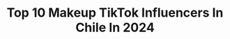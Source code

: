 ---
title: Top 10 Makeup TikTok Influencers In Chile In 2024
description: >-
  Find top makeup TikTok influencers in Chile in 2024. Most popular hashtags: #makeup #fyp #humor #parati.
platform: TikTok
hits: 55
text_top: Discover the top-rated TikTok influencers on inBeat.
text_bottom: Our platform has 55 TikTok influencers like this in Chile for you to work with.
profiles:
  - username: "perrocallejerro"
    fullname: >-
      PerroCallejerro
    bio: >-
      Let's have fun! 🐾🐶🐾 #chilean #pup #lgbtqplus #makeup #cosplay
    location: "Chile"
    followers: 14300
    engagement: 657
    commentsToLikes: 0.096086
    id: ckble2zfd88eg0j23javf8p09
    verified: false
    hashtags: "#humanpup, #pupstrog, #goodboy, #pup"
  - username: "polylara"
    fullname: >-
      Poly-na
    bio: >-
      YT 🇨🇱 Polyna Makeup 💄 💖🇩🇪🇨🇱💖😃😎💅🏼🍫🥂🍽🥳
    location: "Chile"
    followers: 37100
    engagement: 801
    commentsToLikes: 0.059890
    id: ckbesuidkbkyx0j23zj84ukzr
    verified: false
    hashtags: "#navidad, #hombres, #pareja, #tiktoker"
  - username: "javi.makeup_art"
    fullname: >-
      Javi.makeup_art
    bio: >-
      Sígueme en insta: @javi.makeup_art 🇨🇱 ✨Maquillaje y algo más✨ 10k🔒
    location: "Chile"
    followers: 4624
    engagement: 1918
    commentsToLikes: 0.061764
    id: ckcvjsowqxbx10j23089fuyjc
    verified: false
    hashtags: "#makeup, #makeupartist, #clownmakeup, #makeupjavi"
  - username: "1000ton._"
    fullname: >-
      1000ton._
    bio: >-
      Barista | Starbucks ☕️ 19 años🏳️‍🌈 Viña del mar, Chile📍 Amo a tod@s mis 89,2k
    location: "Chile"
    followers: 89100
    engagement: 1673
    commentsToLikes: 0.057266
    id: ckbf2bzg3p9u00j2398qdkxsb
    verified: false
    hashtags: "#dragqueen, #rupaulsdragrace, #starbucks, #tiktokchile"
  - username: "_angieroa_"
    fullname: >-
      _angieroa
    bio: >-
      Aquí de todo 🇨🇱 MUA ⬇️LOS ESPERO EN⬇️ Instagram @_angieroa YouTube _angieroa
    location: "Chile"
    followers: 83100
    engagement: 1222
    commentsToLikes: 0.083673
    id: ckb97josbqabh0j23f2wod09i
    verified: false
    hashtags: "#mystique, #makeupmystique, #mua, #hairstyles"
  - username: "v0l4t1l"
    fullname: >-
      Marco Alarcon Vega
    bio: >-
      Siganme en insta ⬆️🥺 Mi meta = 100k Difícil pero no imposible 🥺
    location: "Chile"
    followers: 30800
    engagement: 1512
    commentsToLikes: 0.050782
    id: ckb9c1cs5yp3i0j23z4r2gmm4
    verified: false
    hashtags: "#chile, #drag, #fyp, #lgbt"
  - username: "jenni.ta_smiles"
    fullname: >-
      Jennita Smile
    bio: >-
      CrazyGirl 💖 Make Up 💎 Fotógrafa Amateur 📸 Tortuguita 🐢
    location: "Chile"
    followers: 2442
    engagement: 1162
    commentsToLikes: 0.096823
    id: ckdnuwulnnu7q0j23uds3qpu2
    verified: false
    hashtags: "#parati, #milenialtiktok, #chilena, #teamlosparienteschile"
  - username: "benjamincalvo44"
    fullname: >-
      benjamin calvo
    bio: >-
      Escorpio 🙈🏳️‍🌈✨❤️chile ❤️✨UwU 18✨❤️
    location: "Chile"
    followers: 35000
    engagement: 2160
    commentsToLikes: 0.026317
    id: ckavo2b9ayot30j230j3vcw9k
    verified: false
    hashtags: "#gayboy, #cxybca, #tiktok, #lgbtq"
  - username: "rio.tew"
    fullname: >-
      rio
    bio: >-
      welcomes :) riokritew@gmail.com check if the brands you use are vegan/CF ⬇️
    location: "Chile"
    followers: 2200000
    engagement: 2211
    commentsToLikes: 0.007161
    id: ck8ae81kbanpo0j78b8cunwfq
    verified: false
    hashtags: "#fairymakeup, #sfxmakeup, #artist, #foryoupage"
  - username: "davidnicolassss"
    fullname: >-
      David Montoya ✨
    bio: >-
      Elle 🐶💖 Meta 2M 🥰✨ Ve mis videos de Yutub 🐣 🌻 insta: davidnicolasss 💕
    location: "Chile"
    followers: 1300000
    engagement: 1238
    commentsToLikes: 0.011147
    id: ckcvjx1taxia00j234nwpjvhj
    verified: false
    hashtags: "#wig, #parati, #makeup, #transition"
---